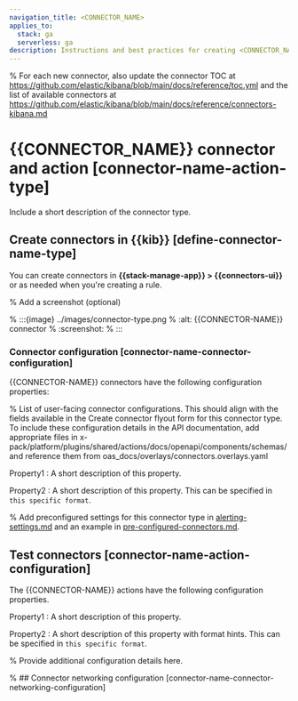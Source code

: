 ```yaml
---
navigation_title: <CONNECTOR_NAME>
applies_to:
  stack: ga
  serverless: ga
description: Instructions and best practices for creating <CONNECTOR_NAME> in Elastic.
---
```


% For each new connector, also update the connector TOC at https://github.com/elastic/kibana/blob/main/docs/reference/toc.yml and the list of available connectors at https://github.com/elastic/kibana/blob/main/docs/reference/connectors-kibana.md

# {{CONNECTOR_NAME}} connector and action [connector-name-action-type]

Include a short description of the connector type.

## Create connectors in {{kib}} [define-connector-name-type]

You can create connectors in **{{stack-manage-app}} > {{connectors-ui}}** or as needed when you're creating a rule.

%  Add a screenshot (optional)

% :::{image} ../images/connector-type.png
% :alt: {{CONNECTOR-NAME}} connector
% :screenshot:
% :::

### Connector configuration [connector-name-connector-configuration]

{{CONNECTOR-NAME}} connectors have the following configuration properties:

% List of user-facing connector configurations. This should align with the fields available in the Create connector flyout form for this connector type. To include these configuration details in the API documentation, add appropriate files in x-pack/platform/plugins/shared/actions/docs/openapi/components/schemas/ and reference them from oas_docs/overlays/connectors.overlays.yaml 

Property1
:   A short description of this property. 

Property2
:   A short description of this property. This can be specified in `this specific format`.

% Add preconfigured settings for this connector type in [alerting-settings.md](https://github.com/elastic/kibana/edit/main/docs/reference/configuration-reference/alerting-settings.md) and an example in [pre-configured-connectors.md](https://github.com/elastic/kibana/edit/main/docs/reference/connectors-kibana/pre-configured-connectors.md).

## Test connectors [connector-name-action-configuration]

The {{CONNECTOR-NAME}} actions have the following configuration properties.

Property1
:   A short description of this property.

Property2
:   A short description of this property with format hints. This can be specified in `this specific format`.


% Provide additional configuration details here. 

% ## Connector networking configuration [connector-name-connector-networking-configuration]